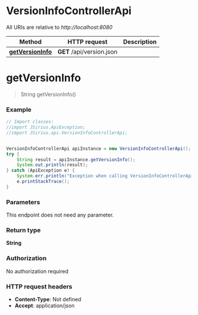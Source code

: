 # VersionInfoControllerApi

All URIs are relative to *http://localhost:8080*

Method | HTTP request | Description
------------- | ------------- | -------------
[**getVersionInfo**](VersionInfoControllerApi.md#getVersionInfo) | **GET** /api/version.json | 

<a name="getVersionInfo"></a>
# **getVersionInfo**
> String getVersionInfo()



### Example
```java
// Import classes:
//import JSirius.ApiException;
//import JSirius.api.VersionInfoControllerApi;


VersionInfoControllerApi apiInstance = new VersionInfoControllerApi();
try {
    String result = apiInstance.getVersionInfo();
    System.out.println(result);
} catch (ApiException e) {
    System.err.println("Exception when calling VersionInfoControllerApi#getVersionInfo");
    e.printStackTrace();
}
```

### Parameters
This endpoint does not need any parameter.

### Return type

**String**

### Authorization

No authorization required

### HTTP request headers

 - **Content-Type**: Not defined
 - **Accept**: application/json

